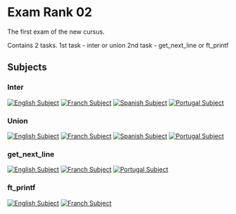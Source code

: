 # Exam Rank 02

The first exam of the new cursus.

Contains 2 tasks.
1st task - inter or union
2nd task - get_next_line or ft_printf

## Subjects
### Inter
[![English Subject](https://flagpedia.net/data/flags/emoji/twitter/256x256/us.png)](./inter/subject.en.txt)
[![Franch Subject](https://flagpedia.net/data/flags/emoji/twitter/256x256/fr.png)](./inter/subject.fr.txt)
[![Spanish Subject](https://flagpedia.net/data/flags/emoji/twitter/256x256/es.png)](./inter/subject.es.txt)
[![Portugal Subject](https://flagpedia.net/data/flags/emoji/twitter/256x256/pt.png)](./inter/subject.pt.txt)
### Union
[![English Subject](https://flagpedia.net/data/flags/emoji/twitter/256x256/us.png)](./union/subject.en.txt)
[![Franch Subject](https://flagpedia.net/data/flags/emoji/twitter/256x256/fr.png)](./union/subject.fr.txt)
[![Spanish Subject](https://flagpedia.net/data/flags/emoji/twitter/256x256/es.png)](./union/subject.es.txt)
[![Portugal Subject](https://flagpedia.net/data/flags/emoji/twitter/256x256/pt.png)](./union/subject.pt.txt)
### get_next_line
[![English Subject](https://flagpedia.net/data/flags/emoji/twitter/256x256/us.png)](./get_next_line/subject.en.txt)
[![Franch Subject](https://flagpedia.net/data/flags/emoji/twitter/256x256/fr.png)](./get_next_line/subject.fr.txt)
[![Portugal Subject](https://flagpedia.net/data/flags/emoji/twitter/256x256/pt.png)](./get_next_line/subject.pt.txt)
### ft_printf
[![English Subject](https://flagpedia.net/data/flags/emoji/twitter/256x256/us.png)](./ft_printf/subject.en.txt)
[![Franch Subject](https://flagpedia.net/data/flags/emoji/twitter/256x256/fr.png)](./ft_printf/subject.fr.txt)
